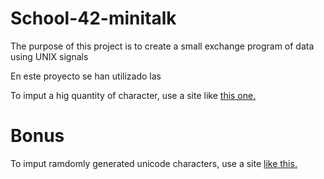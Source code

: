 # School-42-minitalk
 The purpose of this project is to create a small exchange program of data using UNIX signals

En este proyecto se han utilizado las 

To imput a hig quantity of character, use a site like [this one.](https://www.chiquitoipsum.com/)

# Bonus
To imput ramdomly generated unicode characters, use a site [like this.](https://perchance.org/emoji)

